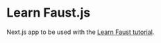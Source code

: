 # Learn Faust.js

Next.js app to be used with the [Learn Faust tutorial](https://faustjs.org/docs/tutorial/learn-faust/).
